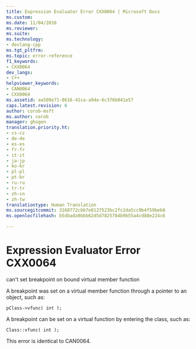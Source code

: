 ```yaml
---
title: Expression Evaluator Error CXX0064 | Microsoft Docs
ms.custom: 
ms.date: 11/04/2016
ms.reviewer: 
ms.suite: 
ms.technology:
- devlang-cpp
ms.tgt_pltfrm: 
ms.topic: error-reference
f1_keywords:
- CXX0064
dev_langs:
- C++
helpviewer_keywords:
- CAN0064
- CXX0064
ms.assetid: aa509e71-0616-41ca-a94e-6c376b041e57
caps.latest.revision: 6
author: corob-msft
ms.author: corob
manager: ghogen
translation.priority.ht:
- cs-cz
- de-de
- es-es
- fr-fr
- it-it
- ja-jp
- ko-kr
- pl-pl
- pt-br
- ru-ru
- tr-tr
- zh-cn
- zh-tw
translationtype: Human Translation
ms.sourcegitcommit: 3168772cbb7e8127523bc2fc2da5cc9b4f59beb8
ms.openlocfilehash: b5dbada9bbb62d5d7825784b9b55a4cd88e224c6

---
```

# Expression Evaluator Error CXX0064
can't set breakpoint on bound virtual member function  
  
 A breakpoint was set on a virtual member function through a pointer to an object, such as:  
  
```  
pClass->vfunc( int );  
```  
  
 A breakpoint can be set on a virtual function by entering the class, such as:  
  
```  
Class::vfunc( int );  
```  
  
 This error is identical to CAN0064.


<!--HONumber=Jan17_HO1-->


